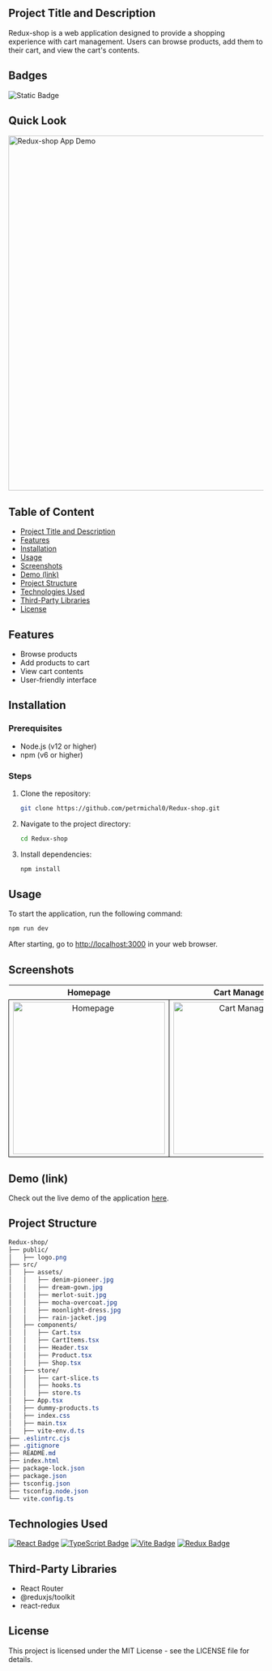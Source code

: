 ## Project Title and Description
Redux-shop is a web application designed to provide a shopping experience with cart management. Users can browse products, add them to their cart, and view the cart's contents.

## Badges
![Static Badge](https://img.shields.io/badge/status-online-brightgreen)

## Quick Look
<img src="https://github.com/user-attachments/assets/013e2a9a-fec9-4912-ac7a-40f4dc8e5ee1" width="700" alt="Redux-shop App Demo">

## Table of Content
- [Project Title and Description](#project-title-and-description)
- [Features](#features)
- [Installation](#installation)
- [Usage](#usage)
- [Screenshots](#screenshots)
- [Demo (link)](#demo-link)
- [Project Structure](#project-structure)
- [Technologies Used](#technologies-used)
- [Third-Party Libraries](#third-party-libraries)
- [License](#license)

## Features
- Browse products
- Add products to cart
- View cart contents
- User-friendly interface

## Installation

### Prerequisites
- Node.js (v12 or higher)
- npm (v6 or higher)

### Steps

1. Clone the repository:
    ```bash
    git clone https://github.com/petrmichal0/Redux-shop.git
    ```

2. Navigate to the project directory:
    ```bash
    cd Redux-shop
    ```

3. Install dependencies:
    ```bash
    npm install
    ```

## Usage
To start the application, run the following command:
```bash
npm run dev
```

After starting, go to [http://localhost:3000](http://localhost:3000) in your web browser.

## Screenshots

<table>
  <tr>
    <th>Homepage</th>
    <th>Cart Management</th>
  </tr>
  <tr>
    <td style="border: 1px solid black; width: 310px; height: 310px; text-align: center;">
  <a href="https://github.com/user-attachments/assets/aed0fe02-e943-48c4-a911-d609c80f6be0" target="_blank" rel="noopener noreferrer">
    <img src="https://github.com/user-attachments/assets/aed0fe02-e943-48c4-a911-d609c80f6be0" width="300" height="300" alt="Homepage">
  </a>
</td>
<td style="border: 1px solid black; width: 310px; height: 310px; text-align: center;">
  <a href="https://github.com/user-attachments/assets/7c71d73b-09a1-4238-b013-7f08a6115d49" target="_blank" rel="noopener noreferrer">
    <img src="https://github.com/user-attachments/assets/7c71d73b-09a1-4238-b013-7f08a6115d49" width="300" height="300" alt="Cart Management">
  </a>
</td>
  </tr>
</table>

## Demo (link)

Check out the live demo of the application [here](https://redux-shop-react-type.netlify.app/).

## Project Structure

```css
Redux-shop/
├── public/
│   ├── logo.png
├── src/
│   ├── assets/
│   │   ├── denim-pioneer.jpg
│   │   ├── dream-gown.jpg
│   │   ├── merlot-suit.jpg
│   │   ├── mocha-overcoat.jpg
│   │   ├── moonlight-dress.jpg
│   │   ├── rain-jacket.jpg
│   ├── components/
│   │   ├── Cart.tsx
│   │   ├── CartItems.tsx
│   │   ├── Header.tsx
│   │   ├── Product.tsx
│   │   ├── Shop.tsx
│   ├── store/
│   │   ├── cart-slice.ts
│   │   ├── hooks.ts
│   │   ├── store.ts
│   ├── App.tsx
│   ├── dummy-products.ts
│   ├── index.css
│   ├── main.tsx
│   ├── vite-env.d.ts
├── .eslintrc.cjs
├── .gitignore
├── README.md
├── index.html
├── package-lock.json
├── package.json
├── tsconfig.json
├── tsconfig.node.json
└── vite.config.ts
```

## Technologies Used

[![React Badge](https://img.shields.io/badge/-React-61DBFB?style=for-the-badge&labelColor=black&logo=react&logoColor=61DBFB)](#)
[![TypeScript Badge](https://img.shields.io/badge/-TypeScript-007ACC?style=for-the-badge&labelColor=black&logo=typescript&logoColor=007ACC)](#)
[![Vite Badge](https://img.shields.io/badge/-Vite-646CFF?style=for-the-badge&labelColor=black&logo=vite&logoColor=646CFF)](#)
[![Redux Badge](https://img.shields.io/badge/-Redux-764ABC?style=for-the-badge&labelColor=black&logo=redux&logoColor=764ABC)](#)

## Third-Party Libraries

* React Router
* @reduxjs/toolkit
* react-redux

## License

This project is licensed under the MIT License - see the LICENSE file for details.
